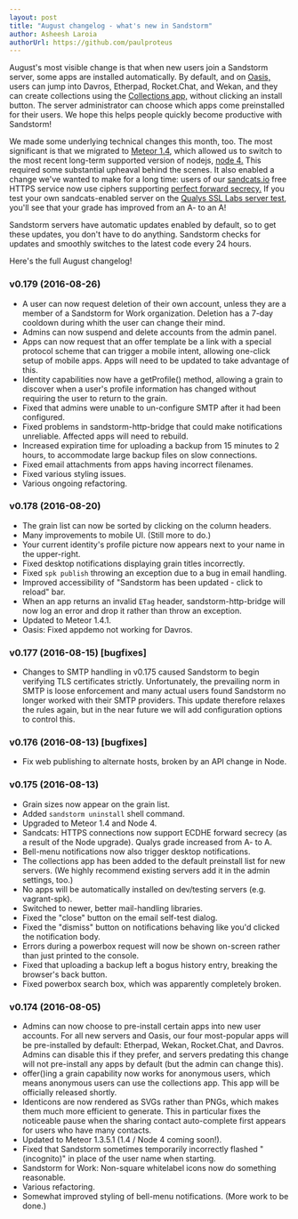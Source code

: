 ```yaml
---
layout: post
title: "August changelog - what's new in Sandstorm"
author: Asheesh Laroia
authorUrl: https://github.com/paulproteus
---
```


August's most visible change is that when new users join a Sandstorm server, some apps are installed
automatically. By default, and on
[Oasis,](https://oasis.sandstorm.io/) users can jump into Davros, Etherpad, Rocket.Chat, and Wekan,
and they can create collections using the [Collections
app,](https://sandstorm.io/news/2016-08-09-collections-app) without clicking an install button. The server administrator can choose
which apps come preinstalled for their users. We hope this helps people quickly become productive
with Sandstorm!

We made some underlying technical changes this month, too. The most significant is that we migrated
to [Meteor 1.4](http://info.meteor.com/blog/announcing-meteor-1.4), which allowed us to switch to
the most recent long-term supported version of nodejs, [node
4.](https://nodejs.org/en/blog/release/v4.0.0/) This required some substantial upheaval behind the
scenes. It also enabled a change we've wanted to make for a long time: users of our
[sandcats.io](https://docs.sandstorm.io/en/latest/administering/sandcats/) free HTTPS service now
use ciphers supporting [perfect forward
secrecy.](http://stackoverflow.com/questions/14034508/dh-vs-dhe-and-ecdhe-and-perfect-forward-secrecy)
If you test your own sandcats-enabled server on the [Qualys SSL Labs server
test](https://www.ssllabs.com/ssltest/), you'll see that your grade has improved from an A- to an A!

Sandstorm servers have automatic updates enabled by default, so to get these updates, you don't
have to do anything. Sandstorm checks for updates and smoothly switches to the latest code every
24 hours.

Here's the full August changelog!

### v0.179 (2016-08-26)
- A user can now request deletion of their own account, unless they are a member of a Sandstorm for Work organization. Deletion has a 7-day cooldown during whith the user can change their mind.
- Admins can now suspend and delete accounts from the admin panel.
- Apps can now request that an offer template be a link with a special protocol scheme that can trigger a mobile intent, allowing one-click setup of mobile apps. Apps will need to be updated to take advantage of this.
- Identity capabilities now have a getProfile() method, allowing a grain to discover when a user's profile information has changed without requiring the user to return to the grain.
- Fixed that admins were unable to un-configure SMTP after it had been configured.
- Fixed problems in sandstorm-http-bridge that could make notifications unreliable. Affected apps will need to rebuild.
- Increased expiration time for uploading a backup from 15 minutes to 2 hours, to accommodate large backup files on slow connections.
- Fixed email attachments from apps having incorrect filenames.
- Fixed various styling issues.
- Various ongoing refactoring.

### v0.178 (2016-08-20)
- The grain list can now be sorted by clicking on the column headers.
- Many improvements to mobile UI. (Still more to do.)
- Your current identity's profile picture now appears next to your name in the upper-right.
- Fixed desktop notifications displaying grain titles incorrectly.
- Fixed `spk publish` throwing an exception due to a bug in email handling.
- Improved accessibility of "Sandstorm has been updated - click to reload" bar.
- When an app returns an invalid `ETag` header, sandstorm-http-bridge will now log an error and drop it rather than throw an exception.
- Updated to Meteor 1.4.1.
- Oasis: Fixed appdemo not working for Davros.

### v0.177 (2016-08-15) [bugfixes]
- Changes to SMTP handling in v0.175 caused Sandstorm to begin verifying TLS certificates strictly. Unfortunately, the prevailing norm in SMTP is loose enforcement and many actual users found Sandstorm no longer worked with their SMTP providers. This update therefore relaxes the rules again, but in the near future we will add configuration options to control this.

### v0.176 (2016-08-13) [bugfixes]
- Fix web publishing to alternate hosts, broken by an API change in Node.

### v0.175 (2016-08-13)
- Grain sizes now appear on the grain list.
- Added `sandstorm uninstall` shell command.
- Upgraded to Meteor 1.4 and Node 4.
- Sandcats: HTTPS connections now support ECDHE forward secrecy (as a result of the Node upgrade). Qualys grade increased from A- to A.
- Bell-menu notifications now also trigger desktop notifications.
- The collections app has been added to the default preinstall list for new servers. (We highly recommend existing servers add it in the admin settings, too.)
- No apps will be automatically installed on dev/testing servers (e.g. vagrant-spk).
- Switched to newer, better mail-handling libraries.
- Fixed the "close" button on the email self-test dialog.
- Fixed the "dismiss" button on notifications behaving like you'd clicked the notification body.
- Errors during a powerbox request will now be shown on-screen rather than just printed to the console.
- Fixed that uploading a backup left a bogus history entry, breaking the browser's back button.
- Fixed powerbox search box, which was apparently completely broken.

### v0.174 (2016-08-05)
- Admins can now choose to pre-install certain apps into new user accounts. For all new servers and Oasis, our four most-popular apps will be pre-installed by default: Etherpad, Wekan, Rocket.Chat, and Davros. Admins can disable this if they prefer, and servers predating this change will not pre-install any apps by default (but the admin can change this).
- offer()ing a grain capability now works for anonymous users, which means anonymous users can use the collections app. This app will be officially released shortly.
- Identicons are now rendered as SVGs rather than PNGs, which makes them much more efficient to generate. This in particular fixes the noticeable pause when the sharing contact auto-complete first appears for users who have many contacts.
- Updated to Meteor 1.3.5.1 (1.4 / Node 4 coming soon!).
- Fixed that Sandstorm sometimes temporarily incorrectly flashed "(incognito)" in place of the user name when starting.
- Sandstorm for Work: Non-square whitelabel icons now do something reasonable.
- Various refactoring.
- Somewhat improved styling of bell-menu notifications. (More work to be done.)
